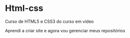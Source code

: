 # Html-css
 Curso de HTML5 e CSS3 do curso em vídeo

Aprendi a criar site e agora vou gerenciar meus repositórios